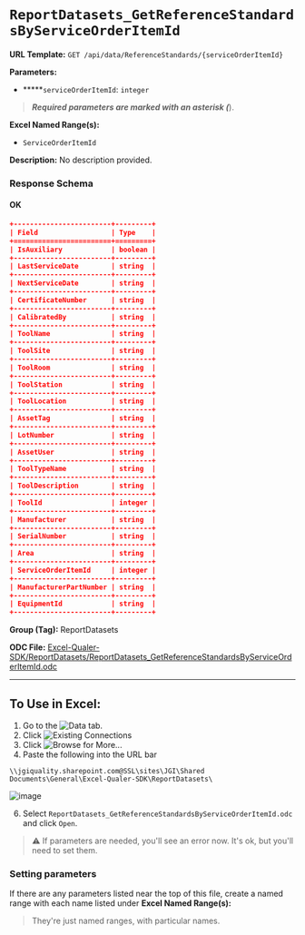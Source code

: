 # `ReportDatasets_GetReferenceStandardsByServiceOrderItemId`

**URL Template:**
`GET /api/data/ReferenceStandards/{serviceOrderItemId}`

**Parameters:**
- *****`serviceOrderItemId`: `integer`


> *****Required parameters are marked with an asterisk (*****).

**Excel Named Range(s):**
- `ServiceOrderItemId`


**Description:**
No description provided.

### Response Schema

#### OK
```json
+------------------------+---------+
| Field                  | Type    |
+========================+=========+
| IsAuxiliary            | boolean |
+------------------------+---------+
| LastServiceDate        | string  |
+------------------------+---------+
| NextServiceDate        | string  |
+------------------------+---------+
| CertificateNumber      | string  |
+------------------------+---------+
| CalibratedBy           | string  |
+------------------------+---------+
| ToolName               | string  |
+------------------------+---------+
| ToolSite               | string  |
+------------------------+---------+
| ToolRoom               | string  |
+------------------------+---------+
| ToolStation            | string  |
+------------------------+---------+
| ToolLocation           | string  |
+------------------------+---------+
| AssetTag               | string  |
+------------------------+---------+
| LotNumber              | string  |
+------------------------+---------+
| AssetUser              | string  |
+------------------------+---------+
| ToolTypeName           | string  |
+------------------------+---------+
| ToolDescription        | string  |
+------------------------+---------+
| ToolId                 | integer |
+------------------------+---------+
| Manufacturer           | string  |
+------------------------+---------+
| SerialNumber           | string  |
+------------------------+---------+
| Area                   | string  |
+------------------------+---------+
| ServiceOrderItemId     | integer |
+------------------------+---------+
| ManufacturerPartNumber | string  |
+------------------------+---------+
| EquipmentId            | string  |
+------------------------+---------+
```

**Group (Tag):**
ReportDatasets

**ODC File:**
[Excel-Qualer-SDK/ReportDatasets/ReportDatasets_GetReferenceStandardsByServiceOrderItemId.odc](https://github.com/Johnson-Gage-Inspection-Inc/qualer-sdk-odc/blob/main/Excel-Qualer-SDK/ReportDatasets/ReportDatasets_GetReferenceStandardsByServiceOrderItemId.odc)

---

To Use in Excel:
---

1. Go to the ![`Data`](https://github.com/user-attachments/assets/da437a70-57b3-4c5b-bb01-4910ece19ed1)
 tab.
3. Click ![Existing Connections](https://github.com/user-attachments/assets/a2f1ed67-b2e0-4c23-ac90-68c870e60289)
4. Click ![`Browse for More...`](https://github.com/user-attachments/assets/8e698494-6865-41e7-b6fa-043aea81809a)
5. Paste the following into the URL bar
```
\\jgiquality.sharepoint.com@SSL\sites\JGI\Shared Documents\General\Excel-Qualer-SDK\ReportDatasets\
```

![image](https://github.com/user-attachments/assets/1e1a8d87-0377-446d-aaf5-d78562991db3)

6. Select `ReportDatasets_GetReferenceStandardsByServiceOrderItemId.odc` and click `Open`.

> ⚠️ If parameters are needed, you'll see an error now. It's ok, but you'll need to set them.

### Setting parameters
If there are any parameters listed near the top of this file, create a named range with each name listed under **Excel Named Range(s):**
> They're just named ranges, with particular names.
